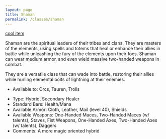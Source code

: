 ```yaml
---
layout: page
title: Shaman
permalink: /classes/shaman
---
```

[cool item](https://www.wowhead.com/item=31015)

Shaman are the spiritual leaders of their tribes and clans. They are masters of the elements, using spells and totems that heal or enhance their allies in battle while unleashing the fury of the elements upon their foes. Shaman can wear medium armor, and even wield massive two-handed weapons in combat. 

They are a versatile class that can wade into battle, restoring their allies while hurling elemental bolts of lightning at their enemies.
	
+ Available to: Orcs, Tauren, Trolls
- Type: Hybrid, Secondary Healer
- Standard Bars: Health/Mana
- Available Armor: Cloth, Leather, Mail (level 40), Shields
- Available Weapons:  One-Handed Maces,  Two-Handed Maces (w/ talents),  Staves,  Fist Weapons,  One-Handed Axes,  Two-Handed Axes (w/ talents),  Daggers
- Comments: A more magic oriented hybrid
